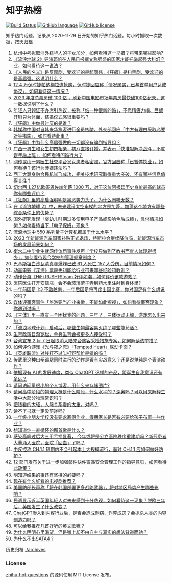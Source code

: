 # 知乎热榜
[![Build Status](https://github.com/ToWeLong/zhihu-hot-questions/workflows/CI/badge.svg)](https://github.com/ToWeLong/zhihu-hot-questions/actions)
[![GitHub language](https://img.shields.io/badge/language-golang-orange.svg)](https://golang.org/)
[![GitHub license](https://img.shields.io/github/license/ToWeLong/zhihu-hot-questions)](https://github.com/ToWeLong/zhihu-hot-questions/blob/main/LICENSE)

知乎热门话题，记录从 2020-11-29 日开始的知乎热门话题。每小时抓取一次数据，按天[归档](./archives)

<!-- BEGIN -->

1. [杭州中考拟取消外籍华人的子女加分，如何看待这一举措？将带来哪些影响?](https://www.zhihu.com/question/581528106)
1. [《流浪地球 2》导演郭帆在人民日报撰文称强盛的国家才能托举起强大科幻产业，如何看待这一说法？](https://www.zhihu.com/question/581516198)
1. [《人民的名义》是反腐剧，受欢迎的是祁同伟，《狂飙》是扫黑剧，受欢迎的是高启强。这说明什么？](https://www.zhihu.com/question/580708047)
1. [12.4 万保时捷帕纳梅拉遭抢购，保时捷回应称「情况属实，已与首单用户达成协议」，如何看待这一情况？](https://www.zhihu.com/question/581507073)
1. [2023 年度总票房破 100 亿 ，刷新中国电影市场年票房最快破100亿纪录，这一数据说明了什么？](https://www.zhihu.com/question/581523369)
1. [年轻人只领证不办席引热议，被称「结一种很新的婚」，不愿精疲力竭、巨额开销只为体面，结婚仪式感很重要吗？](https://www.zhihu.com/question/581088220)
1. [《狂飙》中你最讨厌的是谁？](https://www.zhihu.com/question/581398000)
1. [韩媒称中国对自韩来华旅客进行全员核酸，外交部回应「中方有理由采取必要对等措施」，如何看待此事？](https://www.zhihu.com/question/581508091)
1. [《狂飙》中为什么高启强做的一切都没有骗到指导组？](https://www.zhihu.com/question/581147435)
1. [广西一男生和女生初四相亲，初八直接订婚，并表示「快准狠解决战斗，不耽误年后上班」，如何看待闪婚行为？](https://www.zhihu.com/question/581495357)
1. [网传昆山一男医生社交平台发女患者私密照，官方回应称「已暂停执业」，如何看待？该行为涉嫌违法吗？](https://www.zhihu.com/question/581628479)
1. [西工大翼身融合民机试飞成功，相关技术研究取得重大突破，还有哪些信息值得关注？](https://www.zhihu.com/question/581423561)
1. [切尔西 1.27亿欧签恩佐加年薪 1000 万，对于这位阿根廷历史身价最高的球员你有哪些评价？](https://www.zhihu.com/question/581585199)
1. [《狂飙》里的高启强明明是黑恶势力头子，为什么圈粉无数？](https://www.zhihu.com/question/581293347)
1. [在《流浪地球 2》中，未来建设太空电梯的地方是加蓬，加蓬这个地方有哪些综合条件上的优势？](https://www.zhihu.com/question/581149789)
1. [国外研究发现「婴幼儿时期过多使用电子产品或影响今后成绩」，具体情况如何？如何看待当下「电子保姆」现象？](https://www.zhihu.com/question/581527913)
1. [流浪地球中 550 系列量子计算机都属于什么水平？](https://www.zhihu.com/question/580524029)
1. [2023 年新能源汽车国家补贴正式退场，特斯拉会继续降价吗，新能源汽车市场的发展前景如何？](https://www.zhihu.com/question/581501068)
1. [衡水二中毕业生就网传体罚事件发声「学校只做到了教书而育人体现得很少」，如何看待现今学校的管理规章制度？](https://www.zhihu.com/question/581330078)
1. [巴基斯坦白沙瓦清真寺爆炸已致 61 人死亡 157 人受伤，目前情况如何？](https://www.zhihu.com/question/581387476)
1. [动画电影《深海》票房失利能给行业带来哪些经验和教训？](https://www.zhihu.com/question/580684910)
1. [动作音游《HiFi RUSH》Steam 好评如潮，如何评价该款游戏？](https://www.zhihu.com/question/580647167)
1. [医院医生打开安瓿瓶，会不会玻璃渣子弄到药水里注射到身体里?](https://www.zhihu.com/question/580648547)
1. [一年前国足 1:3 不敌越南，一年后国足将再度出国比赛，你对国足有什么想说的吗？](https://www.zhihu.com/question/581600617)
1. [媒体评宰客事件「旅游要当产业来做，不能如此短视」，如何看待宰客现象？你遇到过吗？](https://www.zhihu.com/question/580883439)
1. [《三体》里一直有一个困扰我的问题，三年了，三体运动无解，游戏怎么出来的？](https://www.zhihu.com/question/574854757)
1. [「流浪地球计划」启动后，哪些生物最容易灭绝？哪些能苟活？](https://www.zhihu.com/question/580486758)
1. [生育政策日渐宽松，单身生育会被更多人接受吗？](https://www.zhihu.com/question/581332803)
1. [台湾宣布 2 月 7 日起取消大陆来台旅客采检措施专案，如何解读该举措？](https://www.zhihu.com/question/581510935)
1. [如何评价游戏《光与夜之恋》「Tempted Heart」联动卡面？](https://www.zhihu.com/question/581442222)
1. [《英雄联盟》对线打不过叫打野帮忙是错的吗？](https://www.zhihu.com/question/580846631)
1. [传武里这种出拳踢腿同时进行的动作是否有实战意义？还是说单纯是个表演动作？](https://www.zhihu.com/question/581386308)
1. [依据现有 AI 的发展速度，类似 ChatGPT 这样的产品，距诞生自我意识还有多远？](https://www.zhihu.com/question/581311133)
1. [请问访问量很小的个人博客，用什么来存储图片?](https://www.zhihu.com/question/581385836)
1. [请问高中阶段的物理大概是什么阶段，什么水平的？深奥吗？可以用来解释生活中大部分物理常识吗？](https://www.zhihu.com/question/578723922)
1. [把钱看的太轻，人际关系看的太重，对吗？](https://www.zhihu.com/question/581401387)
1. [读不了书就一定没前途吗?](https://www.zhihu.com/question/581569107)
1. [一年级小朋友学校没有要求寒假作业，假期家长是否有必要给孩子布置一些作业？](https://www.zhihu.com/question/575083783)
1. [想知道你一直循环的那首歌是什么？](https://www.zhihu.com/question/581380840)
1. [感染高峰过后大三甲亏损显著， 今年或将是公立医院秩序重建期吗？新冠患者大量涌入医院，医院「回血」了吗？](https://www.zhihu.com/question/581430140)
1. [中疾控称 CH.1.1 短期内不会引起本土大规模流行，面对 CH.1.1 应如何做好防护？](https://www.zhihu.com/question/581582587)
1. [12 部门发布关于进一步加强邮件快件寄递安全管理工作的指导意见，如何看待此政策？](https://www.zhihu.com/question/577110439)
1. [明知道结果的事还有坚持的必要吗？](https://www.zhihu.com/question/581380580)
1. [现在有什么好看的电视剧推荐？](https://www.zhihu.com/question/581274628)
1. [美国防部长声称「将在韩国部署更多战略武器」，将对地区局势产生哪些影响？](https://www.zhihu.com/question/581629028)
1. [民调显示近半英国年轻人对未来感到十分悲观，如何看待这一现象？脱欧三年后，英国发生了什么改变？](https://www.zhihu.com/question/581422031)
1. [ChatGPT渗入到内容行业后，是否会造成剽窃、作弊成灾？会扼杀人类的内容创造力吗？](https://www.zhihu.com/question/581308480)
1. [可以给我推荐几首好听的英文歌嘛？](https://www.zhihu.com/question/580791981)
1. [为什么明明心里渴望，但是嘴上却不由自主与真实的想法背道而驰？](https://www.zhihu.com/question/576584991)
1. [为什么不出SATA4？](https://www.zhihu.com/question/344052138)

<!-- END -->

历史归档 [./archives](./archives)


### License
[zhihu-hot-questions](https://github.com/towelong/zhihu-hot-questions) 的源码使用 MIT License 发布。